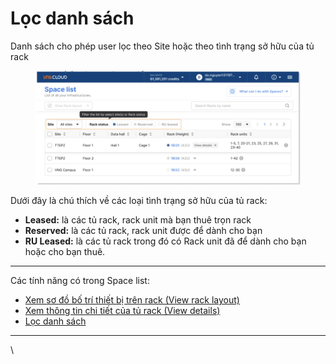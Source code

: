 # Lọc danh sách

Danh sách cho phép user lọc theo Site hoặc theo tình trạng sở hữu của tủ rack

<figure><img src="../../.gitbook/assets/image (8) (1) (1) (1) (1) (1) (1).png" alt=""><figcaption></figcaption></figure>

Dưới đây là chú thích về các loại tình trạng sở hữu của tủ rack:

* **Leased:** là các tủ rack, rack unit mà bạn thuê trọn rack
* **Reserved:** là các tủ rack, rack unit được để dành cho bạn
* **RU Leased:** là các tủ rack trong đó có Rack unit đã để dành cho bạn hoặc cho bạn thuê.

***

Các tính năng có trong Space list:

* [Xem sơ đồ bố trí thiết bị trên rack (View rack layout)](xem-so-do-bo-tri-thiet-bi-tren-rack-view-rack-layout.md)
* [Xem thông tin chi tiết của tủ rack (View details)](xem-thong-tin-chi-tiet-cua-tu-rack.md)
* [Lọc danh sách](loc-danh-sach.md)

***

\
